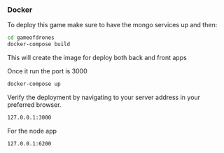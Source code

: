 ### Docker
To deploy this game make sure to have the mongo services up and then:

```sh
cd gameofdrones
docker-compose build
```
This will create the image for deploy both back and front apps

Once it run the port is 3000

```sh
docker-compose up
```

Verify the deployment by navigating to your server address in your preferred browser.

```sh
127.0.0.1:3000
```

For the node app
```sh
127.0.0.1:6200
```